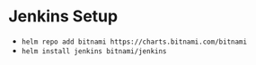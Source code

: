 # Jenkins Setup

- ```helm repo add bitnami https://charts.bitnami.com/bitnami```
- ```helm install jenkins bitnami/jenkins```
